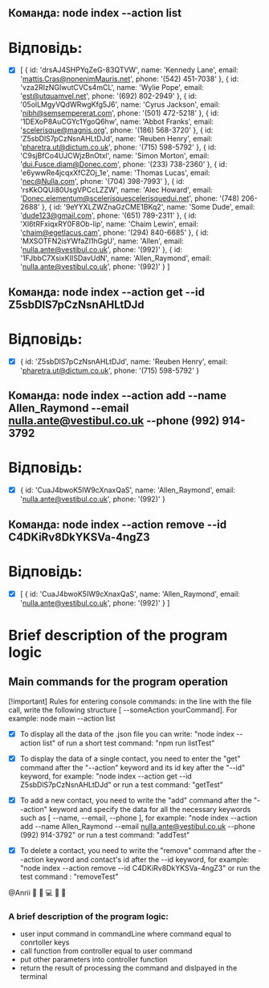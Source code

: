 ## Команда: node index --action list

# Відповідь:

- [x] [
      {
      id: 'drsAJ4SHPYqZeG-83QTVW',
      name: 'Kennedy Lane',
      email: 'mattis.Cras@nonenimMauris.net',
      phone: '(542) 451-7038'
      },
      {
      id: 'vza2RIzNGIwutCVCs4mCL',
      name: 'Wylie Pope',
      email: 'est@utquamvel.net',
      phone: '(692) 802-2949'
      },
      {
      id: '05olLMgyVQdWRwgKfg5J6',
      name: 'Cyrus Jackson',
      email: 'nibh@semsempererat.com',
      phone: '(501) 472-5218'
      },
      {
      id: '1DEXoP8AuCGYc1YgoQ6hw',
      name: 'Abbot Franks',
      email: 'scelerisque@magnis.org',
      phone: '(186) 568-3720'
      },
      {
      id: 'Z5sbDlS7pCzNsnAHLtDJd',
      name: 'Reuben Henry',
      email: 'pharetra.ut@dictum.co.uk',
      phone: '(715) 598-5792'
      },
      {
      id: 'C9sjBfCo4UJCWjzBnOtxl',
      name: 'Simon Morton',
      email: 'dui.Fusce.diam@Donec.com',
      phone: '(233) 738-2360'
      },
      {
      id: 'e6ywwRe4jcqxXfCZOj_1e',
      name: 'Thomas Lucas',
      email: 'nec@Nulla.com',
      phone: '(704) 398-7993'
      },
      {
      id: 'rsKkOQUi80UsgVPCcLZZW',
      name: 'Alec Howard',
      email: 'Donec.elementum@scelerisquescelerisquedui.net',
      phone: '(748) 206-2688'
      },
      {
      id: '9eYYXLZWZnaGzCME1BKq2',
      name: 'Some Dude',
      email: 'dude123@gmail.com',
      phone: '(651) 789-2311'
      },
      {
      id: 'Xl6tRFxiqxRY0F8Ob-lip',
      name: 'Chaim Lewin',
      email: 'chaim@egetlacus.cam',
      phone: '(294) 840-6685'
      },
      {
      id: 'MXSOTFN2isYWfaZl1hGgU',
      name: 'Allen',
      email: 'nulla.ante@vestibul.co.uk',
      phone: '(992)'
      },
      {
      id: '1FJbbC7XsixKIISDavUdN',
      name: 'Allen_Raymond',
      email: 'nulla.ante@vestibul.co.uk',
      phone: '(992)'
      }
      ]

## Команда: node index --action get --id Z5sbDlS7pCzNsnAHLtDJd

# Відповідь:

- [x] {
      id: 'Z5sbDlS7pCzNsnAHLtDJd',
      name: 'Reuben Henry',
      email: 'pharetra.ut@dictum.co.uk',
      phone: '(715) 598-5792'
      }

## Команда: node index --action add --name Allen_Raymond --email nulla.ante@vestibul.co.uk --phone (992) 914-3792

# Відповідь:

- [x] {
      id: 'CuaJ4bwoK5IW9cXnaxQaS',
      name: 'Allen_Raymond',
      email: 'nulla.ante@vestibul.co.uk',
      phone: '(992)'
      }

## Команда: node index --action remove --id C4DKiRv8DkYKSVa-4ngZ3

# Відповідь:

- [x] [
      {
      id: 'CuaJ4bwoK5IW9cXnaxQaS',
      name: 'Allen_Raymond',
      email: 'nulla.ante@vestibul.co.uk',
      phone: '(992)'
      }
      ]

##

##

# Brief description of the program logic

## Main commands for the program operation

[!important]
Rules for entering console commands: in the line with the file call, write the following structure [ --someAction yourCommand]. For example: node main --action list

- [x] To display all the data of the .json file you can write:
      "node index --action list" of run a short test command: "npm run listTest"

- [x] To display the data of a single contact, you need to enter the "get" command after the "--action" keyword and its id key after the "--id" keyword, for example: "node index --action get --id Z5sbDlS7pCzNsnAHLtDJd" or run a test command: "getTest"

- [x] To add a new contact, you need to write the "add" command after the "--action" keyword and specify the data for all the necessary keywords such as [ --name, --email, --phone ], for example: "node index --action add --name Allen_Raymond --email nulla.ante@vestibul.co.uk --phone (992) 914-3792" or run a test command: "addTest"

- [x] To delete a contact, you need to write the "remove" command after the --action keyword and contact's id after the --id keyword, for example: "node index --action remove --id C4DKiRv8DkYKSVa-4ngZ3" or run the test command : "removeTest"

@Anrii :black_flag: :star_struck: :computer: :star_struck: :black_flag:

### A brief description of the program logic:

- user input command in commandLine where command equal to conrtoller keys
- call function from controller equal to user command
- put other parameters into controller function
- return the result of processing the command and dislpayed in the terminal
